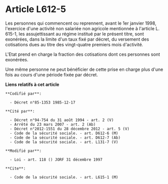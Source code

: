 # Article L612-5

Les personnes qui commencent ou reprennent, avant le 1er janvier 1998, l'exercice d'une activité non salariée non agricole
mentionnée à l'article L. 615-1, les assujettissant au régime institué par le présent titre, sont exonérées, dans la limite
d'un taux fixé par décret, du versement des cotisations dues au titre des vingt-quatre premiers mois d'activité.

L'Etat prend en charge la fraction des cotisations dont ces personnes sont exonérées.

Une même personne ne peut bénéficier de cette prise en charge plus d'une fois au cours d'une période fixée par décret.

**Liens relatifs à cet article**

	**Codifié par**:

	  - Décret n°85-1353 1985-12-17

	**Cité par**:

	  - Décret n°94-754 du 31 août 1994 - art. 2 (V)
	  - Arrêté du 23 mars 2007 - art. 2 (Ab)
	  - Décret n°2012-1551 du 28 décembre 2012 - art. 5 (V)
	  - Code de la sécurité sociale. - art. D612-6 (M)
	  - Code de la sécurité sociale. - art. D612-7 (Ab)
	  - Code de la sécurité sociale. - art. L131-7 (V)

	**Modifié par**:

	  - Loi - art. 118 () JORF 31 décembre 1997

	**Cite**:

	  - Code de la sécurité sociale. - art. L615-1 (M)
